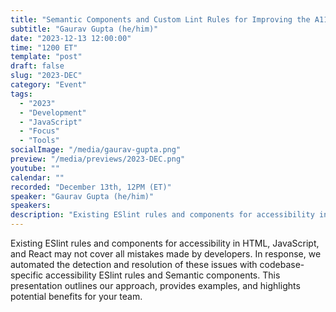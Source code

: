 ```yaml
---
title: "Semantic Components and Custom Lint Rules for Improving the A11y Mindset"
subtitle: "Gaurav Gupta (he/him)"
date: "2023-12-13 12:00:00"
time: "1200 ET"
template: "post"
draft: false
slug: "2023-DEC"
category: "Event"
tags:
  - "2023"
  - "Development"
  - "JavaScript"
  - "Focus"
  - "Tools"
socialImage: "/media/gaurav-gupta.png"
preview: "/media/previews/2023-DEC.png"
youtube: ""
calendar: ""
recorded: "December 13th, 12PM (ET)"
speaker: "Gaurav Gupta (he/him)"
speakers:
description: "Existing ESlint rules and components for accessibility in HTML, JavaScript, and React may not cover all mistakes made by developers. In response, we automated the detection and resolution of these issues with codebase-specific accessibility ESlint rules and Semantic components. This presentation outlines our approach, provides examples, and highlights potential benefits for your team."
---
```

Existing ESlint rules and components for accessibility in HTML, JavaScript, and React may not cover all mistakes made by developers. In response, we automated the detection and resolution of these issues with codebase-specific accessibility ESlint rules and Semantic components. This presentation outlines our approach, provides examples, and highlights potential benefits for your team.
